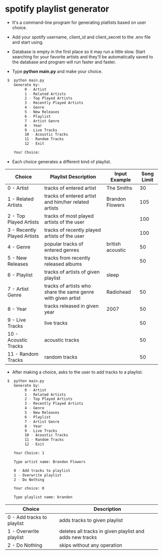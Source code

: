 # spotify playlist generator

- It's a command-line program for generating platlists based on user choice.

- Add your spotify username, client_id and client_secret to the .env file and start using.

- Database is empty in the first place so it may run a little slow. Start searching for your favorite artists and they'll be automatically saved to the database and program will run faster and faster.

- Type **python main.py** and make your choice.
```sh
 $  python main.py
    Generate by:
         0 - Artist
         1 - Related Artists
         2 - Top Played Artists
         3 - Recently Played Artists
         4 - Genre
         5 - New Releases
         6 - Playlist
         7 - Artist Genre
         8 - Year
         9 - Live Tracks
         10 - Acoustic Tracks
         11 - Random Tracks
         12 - Exit

    Your Choice:
```
- Each choice generates a different kind of playlist.

| Choice | Playlist Description | Input Example | Song Limit
| ------ | ------ | ------ | ------ |
| 0 - Artist | tracks of entered artist | The Smiths| 30 |
| 1 - Related Artists | tracks of entered artist and him/her related artists | Brandon Flowers| 105 |
| 2 - Top Played Artists | tracks of most played artists of the user | | 100 |
| 3 - Recently Played Artists | tracks of recently played artists of the user | | 100 |
| 4 - Genre | popular tracks of entered genres | british acoustic | 50 |
| 5 - New Releases | tracks from recently released albums | | 50 |
| 6 - Playlist | tracks of artists of given playlist | sleep |
| 7 - Artist Genre | tracks of artists who share the same genre with given artist | Radiohead | 50 |
| 8 - Year | tracks released in given year | 2007 | 50 |
| 9 - Live Tracks | live tracks | | 50 |
| 10 - Acoustic Tracks | acoustic tracks | |50 |
| 11 - Random Tracks | random tracks | | 50 |

- After making a choice, asks to the user to add tracks to a playlist.
```sh
 $  python main.py
    Generate by:
         0 - Artist
         1 - Related Artists
         2 - Top Played Artists
         3 - Recently Played Artists
         4 - Genre
         5 - New Releases
         6 - Playlist
         7 - Artist Genre
         8 - Year
         9 - Live Tracks
         10 - Acoustic Tracks
         11 - Random Tracks
         12 - Exit

    Your Choice: 1

    Type artist name: Brandon Flowers

    0 - Add tracks to playlist
    1 - Overwrite playlist
    2 - Do Nothing

    Your choice: 0

    Type playlist name: brandon
```

| Choice | Description |
| ------ | ------ |
| 0 - Add tracks to playlist | adds tracks to given playlist |
| 1 - Overwrite playlist | deletes all tracks in given playlist and adds new tracks |
| 2 - Do Nothing | skips without any operation |
